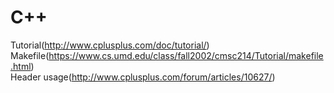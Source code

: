 # C++
Tutorial(http://www.cplusplus.com/doc/tutorial/)<br>
Makefile(https://www.cs.umd.edu/class/fall2002/cmsc214/Tutorial/makefile.html)<br>
Header usage(http://www.cplusplus.com/forum/articles/10627/)<br>
